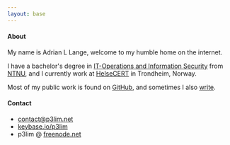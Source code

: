 ```yaml
---
layout: base
---
```


#### About

My name is Adrian L Lange, welcome to my humble home on the internet.

I have a bachelor's degree in [IT-Operations and Information Security](//ntnu.edu/studies/bitsec) from [NTNU](//ntnu.edu), and I currently work at [HelseCERT](//nhn.no/helsecert) in Trondheim, Norway.

Most of my public work is found on [GitHub](//github.com/p3lim), and sometimes I also [write](/archive).

#### Contact

- [contact@p3lim.net](mailto:contact@p3lim.net)
- [keybase.io/p3lim](//keybase.io/p3lim)
- p3lim @ [freenode.net](irc://chat.freenode.net)
